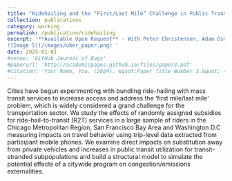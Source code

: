 ```yaml
---
title: "Ridehailing and the “First/Last Mile” Challenge in Public Transit: Experimental Evidence from a Ride-2-Connect Program "
collection: publications
category: working
permalink: /publication/ridehailing
excerpt: '**Available Upon Request** - With Peter Christensen, Adam Osman and Lewis Lehe
![Image 5](/images/uber_paper.png) '
date: 2025-01-01
#venue: 'GitHub Journal of Bugs'
#paperurl: 'http://academicpages.github.io/files/paper3.pdf'
#citation: 'Your Name, You. (2024). &quot;Paper Title Number 3.&quot; <i>GitHub Journal of Bugs</i>. 1(3).'
---
```


Cities have begun experimenting with bundling ride-hailing with mass transit services to increase access and address the ‘first mile/last mile' problem, which is widely considered a grand challenge for the transportation sector. We study the effects of randomly assigned subsidies for ride-hail-to-transit (R2T) services in a large sample of riders in the Chicago Metropolitan Region, San Francisco Bay Area and Washington D.C measuring impacts on travel behavior using trip-level data extracted from participant mobile phones. We examine direct impacts on substitution away from private vehicles and increases in public transit utilization for transit-stranded subpopulations and build a structural model to simulate the potential effects of a citywide program on congestion/emissions externalities. 

